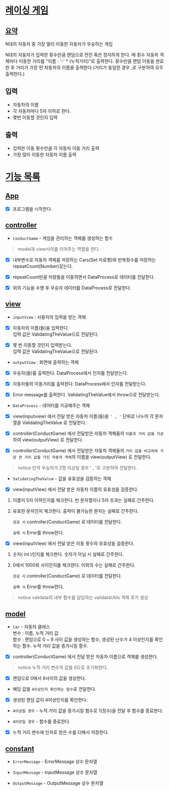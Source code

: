 # [레이싱 게임](#레이싱-게임)
## [요약](#요약)
N대의 자동차 중 가장 멀리 이동한 자동차가 우승하는 게임

N대의 자동차가 입력한 횟수만큼 랜덤으로 전진 혹은 정지하게 한다.
매 횟수 자동차 객체마다 이동한 거리를 "이름 : '-' * (누적거리)"로 출력한다.
횟수만큼 랜덤 이동을 완료한 후 거리가 가장 먼 자동차의 이름을 출력한다.(거리가 동일한 경우 ,로 구분하여 모두 출력한다.)

## 입력
- 자동차의 이름
- 각 자동차마다 5자 이하로 한다.
- 몇번 이동할 것인지 입력
## 출력
- 입력한 이동 횟수만큼 각 자동차 이동 거리 출력
- 가장 많이 이동한 자동차 이름 출력

# [기능 목록](#기능-목록)
## [App](#app-클래스)

- [x] 프로그램을 시작한다.

## [controller](#controller)

- `conductGame` - 게임을 관리하는 객체를 생성하는 함수

> model과 view사이를 이어주는 역할을 한다.
   
- [x] 내부변수로 자동차 객체를 저장하는 Cars(Set 자료형)와 반복횟수를 저장하는 repeatCount(Number)갖는다.

- [x] repeatCount만큼 차량들을 이동하면서 DataProcess로 데이터를 전달한다.

- [x] 위의 기능을 수행 후 우승자 데이터를 DataProcess로 전달한다.

## [view](#view)
- `inputView` : 사용자의 입력을 받는 객체

- [x] 자동차의 이름(들)을 입력한다.<br> 입력 값은 ValidatingTheValue으로 전달된다.

- [x] 몇 번 이동할 것인지 입력받는다.<br> 입력 값은 ValidatingTheValue으로 전달된다.


- `outputView` : 화면에 출력하는 객체

- [x] 우승자(들)를 출력한다. DataProcess에서 인자를 전달받는다.

- [x] 자동차들의 이동거리를 출력한다. DataProcess에서 인자를 전달받는다.

- [x] Error message를 출력한다. ValidatingTheValue에서 throw으로 전달받는다.

- `DataProcess` - 데이터를 가공해주는 객체

- [x] view(inputview) 에서 전달 받은 자동차 이름(들)을 `' , '` 단위로 나누어 각 문자열을 ValidatingTheValue 로 전달한다.

- [x] controller(ConductGame) 에서 전달받은 자동차 객체들의 `이름과 거리 값을 가공`하여 view(outputView) 로 전달한다.

- [x] controller(ConductGame) 에서 전달받은 자동차 객체들의 `거리 값을 비교하여 가장 큰 거리 값을 가진 자동차 객체`의 이름을 view(outputView) 로 전달한다.

> notice 만약 우승자가 2명 이상일 경우 ' , '로 구분하여 전달한다.

- `ValidatingTheValue` - 값을 유효성을 검증하는 객체

- [x] view(inputView) 에서 전달 받은 자동차 이름의 유효성을 검증한다.<br>
1. 이름이 5자 이하인지를 체크한다. 빈 문자열이나 5자 초과는 실패로 간주한다.
2. 유효한 문자인지 체크한다. 출력이 불가능한 문자는 실패로 간주한다.<br>

    `성공 시` controller(ConductGame) 로 데이터를 전달한다.

    `실패 시` Error를 throw한다.<br>

- [x] view(inputView) 에서 전달 받은 이동 횟수의 유효성을 검증한다.<br>
1. 숫자( int )인지를 체크한다. 숫자가 아닐 시 실패로 간주한다.
2. 0에서 1000회 사이인지를 체크한다. 이외의 수는 실패로 간주한다.

    `성공 시` controller(ConductGame) 로 데이터를 전달한다.

    `실패 시` Error를 throw한다.<br>

> notice validata의 내부 함수를 담당하는 validataUtils 객체 추가 생성

## [model](#model)
- `Car` - 자동차 클래스<br>
변수 : 이름, 누적 거리 값<br>
함수 : 랜덤으로 0 ~ 9 사이 값을 생성하는 함수, 생성된 난수가 4 이상인지를 확인하는 함수. 누적 거리 값을 증가시킬 함수.

- [x] controller(ConductGame) 에서 전달 받은 자동차 이름으로 객체를 생성한다.
> notice 누적 거리 변수의 값을 0으로 초기화한다.

- [x] 랜덤으로 0에서 9사이의 값을 생성한다.

- 해당 값을 `4이상인지 확인하는 함수`로 전달한다.

- [x] 생성된 랜덤 값이 4이상인지를 확인한다.

- `4이상일 경우` - 누적 거리 값을 증가시킬 함수로 1(정수)을 전달 후 함수를 종료한다.

- `4미만일 경우` - 함수를 종료한다.

- [x] 누적 거리 변수에 인자로 받은 수를 더해서 저장한다.

## [constant](#constant)

- `ErrorMessage` - ErrorMessage 상수 문자열<br>

- `InputMessage` - InputMessage 상수 문자열<br>

- `OutputMessage` - OutputMessage 상수 문자열 <br>